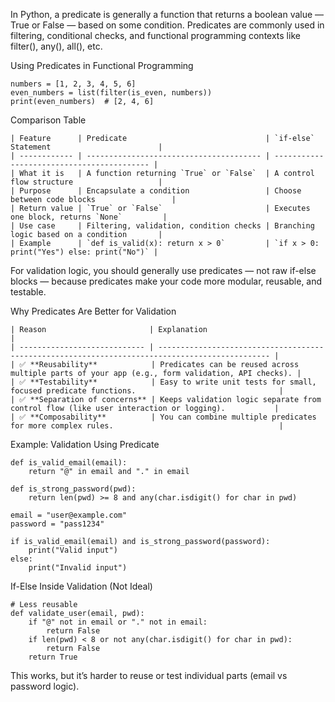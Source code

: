 In Python, a predicate is generally a function that returns a boolean value — True or False — based on some condition. Predicates are commonly used in filtering, conditional checks, and functional programming contexts like filter(), any(), all(), etc.

Using Predicates in Functional Programming
```
numbers = [1, 2, 3, 4, 5, 6]
even_numbers = list(filter(is_even, numbers))
print(even_numbers)  # [2, 4, 6]
```
 
 
 Comparison Table
 ```
| Feature      | Predicate                               | `if-else` Statement                        |
| ------------ | --------------------------------------- | ------------------------------------------ |
| What it is   | A function returning `True` or `False`  | A control flow structure                   |
| Purpose      | Encapsulate a condition                 | Choose between code blocks                 |
| Return value | `True` or `False`                       | Executes one block, returns `None`         |
| Use case     | Filtering, validation, condition checks | Branching logic based on a condition       |
| Example      | `def is_valid(x): return x > 0`         | `if x > 0: print("Yes") else: print("No")` |

```


For validation logic, you should generally use predicates — not raw if-else blocks — because predicates make your code more modular, reusable, and testable.


Why Predicates Are Better for Validation
```
| Reason                       | Explanation                                                                                     |
| ---------------------------- | ----------------------------------------------------------------------------------------------- |
| ✅ **Reusability**            | Predicates can be reused across multiple parts of your app (e.g., form validation, API checks). |
| ✅ **Testability**            | Easy to write unit tests for small, focused predicate functions.                                |
| ✅ **Separation of concerns** | Keeps validation logic separate from control flow (like user interaction or logging).           |
| ✅ **Composability**          | You can combine multiple predicates for more complex rules.                                     |

```

 Example: Validation Using Predicate
```
def is_valid_email(email):
    return "@" in email and "." in email

def is_strong_password(pwd):
    return len(pwd) >= 8 and any(char.isdigit() for char in pwd)

email = "user@example.com"
password = "pass1234"

if is_valid_email(email) and is_strong_password(password):
    print("Valid input")
else:
    print("Invalid input")

```

If-Else Inside Validation (Not Ideal)


```
# Less reusable
def validate_user(email, pwd):
    if "@" not in email or "." not in email:
        return False
    if len(pwd) < 8 or not any(char.isdigit() for char in pwd):
        return False
    return True
```
This works, but it’s harder to reuse or test individual parts (email vs password logic).
